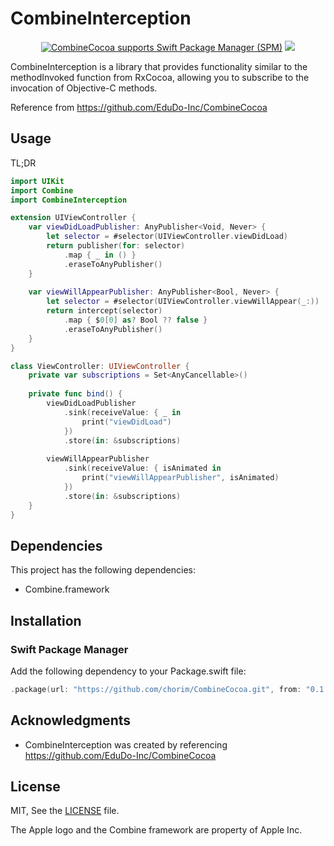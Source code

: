 # CombineInterception

<p align="center">
<a href="https://github.com/apple/swift-package-manager" target="_blank"><img src="https://img.shields.io/badge/Swift%20Package%20Manager-compatible-brightgreen.svg" alt="CombineCocoa supports Swift Package Manager (SPM)"></a>
<img src="https://img.shields.io/badge/platforms-iOS%2013.0-333333.svg" />
</p>

CombineInterception is a library that provides functionality similar to the methodInvoked function from RxCocoa, allowing you to subscribe to the invocation of Objective-C methods.

Reference from https://github.com/EduDo-Inc/CombineCocoa

## Usage
TL;DR

```swift
import UIKit
import Combine
import CombineInterception

extension UIViewController {
    var viewDidLoadPublisher: AnyPublisher<Void, Never> {
        let selector = #selector(UIViewController.viewDidLoad)
        return publisher(for: selector)
            .map { _ in () }
            .eraseToAnyPublisher()
    }
    
    var viewWillAppearPublisher: AnyPublisher<Bool, Never> {
        let selector = #selector(UIViewController.viewWillAppear(_:))
        return intercept(selector)
            .map { $0[0] as? Bool ?? false }
            .eraseToAnyPublisher()
    }
}

class ViewController: UIViewController {
    private var subscriptions = Set<AnyCancellable>()
    
    private func bind() {
        viewDidLoadPublisher
            .sink(receiveValue: { _ in
                print("viewDidLoad")
            })
            .store(in: &subscriptions)
        
        viewWillAppearPublisher
            .sink(receiveValue: { isAnimated in
                print("viewWillAppearPublisher", isAnimated)
            })
            .store(in: &subscriptions)
    }
}
```

## Dependencies

This project has the following dependencies:

* Combine.framework

## Installation

### Swift Package Manager

Add the following dependency to your Package.swift file:

```swift
.package(url: "https://github.com/chorim/CombineCocoa.git", from: "0.1.0")
```

## Acknowledgments

* CombineInterception was created by referencing https://github.com/EduDo-Inc/CombineCocoa

## License

MIT, See the [LICENSE](LICENSE) file. 

The Apple logo and the Combine framework are property of Apple Inc.
